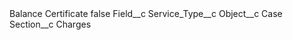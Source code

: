 <?xml version="1.0" encoding="UTF-8"?>
<CustomMetadata xmlns="http://soap.sforce.com/2006/04/metadata" xmlns:xsi="http://www.w3.org/2001/XMLSchema-instance" xmlns:xsd="http://www.w3.org/2001/XMLSchema">
    <label>Balance Certificate</label>
    <protected>false</protected>
    <values>
        <field>Field__c</field>
        <value xsi:type="xsd:string">Service_Type__c</value>
    </values>
    <values>
        <field>Object__c</field>
        <value xsi:type="xsd:string">Case</value>
    </values>
    <values>
        <field>Section__c</field>
        <value xsi:type="xsd:string">Charges</value>
    </values>
</CustomMetadata>
